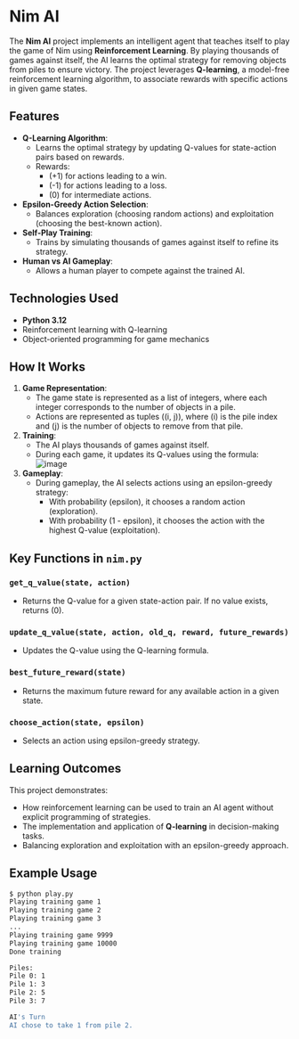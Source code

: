 # Nim AI

The **Nim AI** project implements an intelligent agent that teaches itself to play the game of Nim using **Reinforcement Learning**. By playing thousands of games against itself, the AI learns the optimal strategy for removing objects from piles to ensure victory. The project leverages **Q-learning**, a model-free reinforcement learning algorithm, to associate rewards with specific actions in given game states.

## Features
- **Q-Learning Algorithm**:
  - Learns the optimal strategy by updating Q-values for state-action pairs based on rewards.
  - Rewards:
    - \(+1\) for actions leading to a win.
    - \(-1\) for actions leading to a loss.
    - \(0\) for intermediate actions.
- **Epsilon-Greedy Action Selection**:
  - Balances exploration (choosing random actions) and exploitation (choosing the best-known action).
- **Self-Play Training**:
  - Trains by simulating thousands of games against itself to refine its strategy.
- **Human vs AI Gameplay**:
  - Allows a human player to compete against the trained AI.

## Technologies Used
- **Python 3.12**
- Reinforcement learning with Q-learning
- Object-oriented programming for game mechanics

## How It Works
1. **Game Representation**:
   - The game state is represented as a list of integers, where each integer corresponds to the number of objects in a pile.
   - Actions are represented as tuples \((i, j)\), where \(i\) is the pile index and \(j\) is the number of objects to remove from that pile.
2. **Training**:
   - The AI plays thousands of games against itself.
   - During each game, it updates its Q-values using the formula:
![image](https://github.com/user-attachments/assets/2ff78918-2231-4c85-a283-8f971ae959e4)
3. **Gameplay**:
   - During gameplay, the AI selects actions using an epsilon-greedy strategy:
     - With probability (epsilon), it chooses a random action (exploration).
     - With probability (1 - epsilon), it chooses the action with the highest Q-value (exploitation).

## Key Functions in `nim.py`
### `get_q_value(state, action)`
- Returns the Q-value for a given state-action pair. If no value exists, returns \(0\).

### `update_q_value(state, action, old_q, reward, future_rewards)`
- Updates the Q-value using the Q-learning formula.

### `best_future_reward(state)`
- Returns the maximum future reward for any available action in a given state.

### `choose_action(state, epsilon)`
- Selects an action using epsilon-greedy strategy.

## Learning Outcomes
This project demonstrates:
- How reinforcement learning can be used to train an AI agent without explicit programming of strategies.
- The implementation and application of **Q-learning** in decision-making tasks.
- Balancing exploration and exploitation with an epsilon-greedy approach.

## Example Usage
```bash
$ python play.py
Playing training game 1
Playing training game 2
Playing training game 3
...
Playing training game 9999
Playing training game 10000
Done training

Piles:
Pile 0: 1
Pile 1: 3
Pile 2: 5
Pile 3: 7

AI's Turn
AI chose to take 1 from pile 2.
